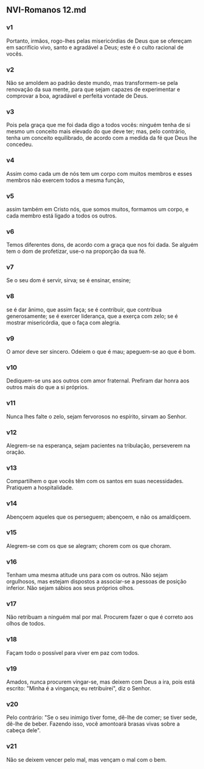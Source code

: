 ## NVI-Romanos 12.md
### v1
 Portanto, irmãos, rogo-lhes pelas misericórdias de Deus que se ofereçam em sacrifício vivo, santo e agradável a Deus; este é o culto racional de vocês.
### v2
 Não se amoldem ao padrão deste mundo, mas transformem-se pela renovação da sua mente, para que sejam capazes de experimentar e comprovar a boa, agradável e perfeita vontade de Deus.
### v3
 Pois pela graça que me foi dada digo a todos vocês: ninguém tenha de si mesmo um conceito mais elevado do que deve ter; mas, pelo contrário, tenha um conceito equilibrado, de acordo com a medida da fé que Deus lhe concedeu.
### v4
 Assim como cada um de nós tem um corpo com muitos membros e esses membros não exercem todos a mesma função,
### v5
 assim também em Cristo nós, que somos muitos, formamos um corpo, e cada membro está ligado a todos os outros.
### v6
 Temos diferentes dons, de acordo com a graça que nos foi dada. Se alguém tem o dom de profetizar, use-o na proporção da sua fé.
### v7
 Se o seu dom é servir, sirva; se é ensinar, ensine;
### v8
 se é dar ânimo, que assim faça; se é contribuir, que contribua generosamente; se é exercer liderança, que a exerça com zelo; se é mostrar misericórdia, que o faça com alegria.
### v9
 O amor deve ser sincero. Odeiem o que é mau; apeguem-se ao que é bom.
### v10
 Dediquem-se uns aos outros com amor fraternal. Prefiram dar honra aos outros mais do que a si próprios.
### v11
 Nunca lhes falte o zelo, sejam fervorosos no espírito, sirvam ao Senhor.
### v12
 Alegrem-se na esperança, sejam pacientes na tribulação, perseverem na oração.
### v13
 Compartilhem o que vocês têm com os santos em suas necessidades. Pratiquem a hospitalidade.
### v14
 Abençoem aqueles que os perseguem; abençoem, e não os amaldiçoem.
### v15
 Alegrem-se com os que se alegram; chorem com os que choram.
### v16
 Tenham uma mesma atitude uns para com os outros. Não sejam orgulhosos, mas estejam dispostos a associar-se a pessoas de posição inferior. Não sejam sábios aos seus próprios olhos.
### v17
 Não retribuam a ninguém mal por mal. Procurem fazer o que é correto aos olhos de todos.
### v18
 Façam todo o possível para viver em paz com todos.
### v19
 Amados, nunca procurem vingar-se, mas deixem com Deus a ira, pois está escrito: "Minha é a vingança; eu retribuirei", diz o Senhor.
### v20
 Pelo contrário: "Se o seu inimigo tiver fome, dê-lhe de comer; se tiver sede, dê-lhe de beber. Fazendo isso, você amontoará brasas vivas sobre a cabeça dele".
### v21
 Não se deixem vencer pelo mal, mas vençam o mal com o bem.
